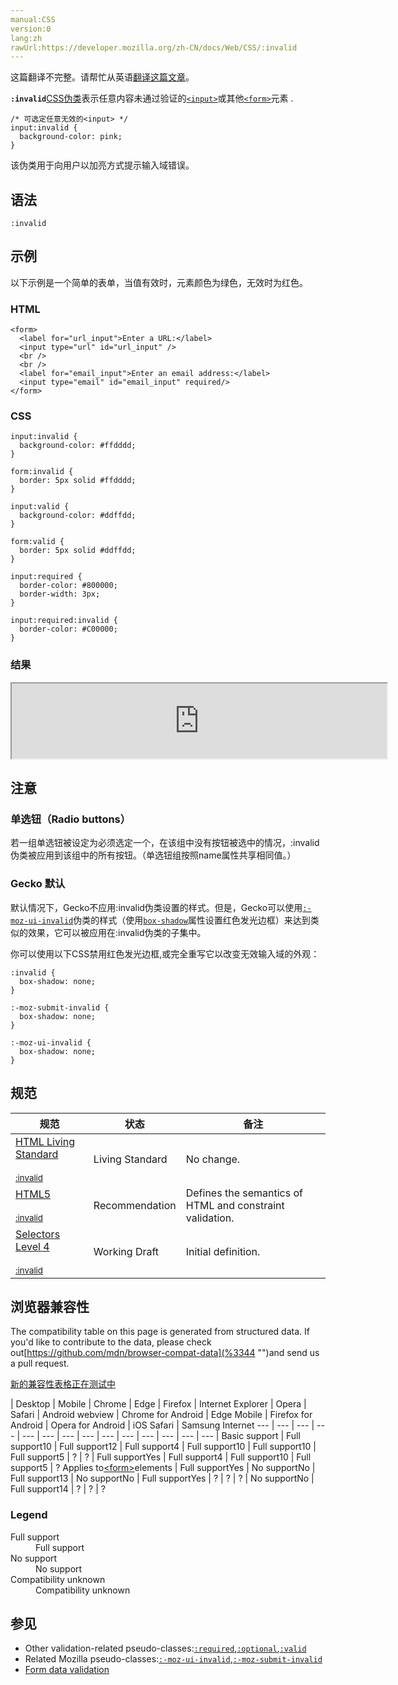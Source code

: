 ```yaml
---
manual:CSS
version:0
lang:zh
rawUrl:https://developer.mozilla.org/zh-CN/docs/Web/CSS/:invalid
---
```




这篇翻译不完整。请帮忙从英语[翻译这篇文章](%30628 "")。










**`:invalid`**[CSS](%427 "")[伪类](%29702 "")表示任意内容未通过验证的[`<input>`](%394 "HTML <input> 元素用于为基于Web的表单创建交互式控件，以便接受来自用户的数据。")或其他[`<form>`](%8646 "HTML <form> 元素 表示了文档中的一个区域，这个区域包含有交互控制元件，用来向web服务器提交信息。")元素 .


```
/* 可选定任意无效的<input> */
input:invalid {
  background-color: pink;
}
```


该伪类用于向用户以加亮方式提示输入域错误。


## 语法<a name="语法"></a>

```
:invalid
```

## 示例<a name="示例"></a>


以下示例是一个简单的表单，当值有效时，元素颜色为绿色，无效时为红色。


### HTML<a name="HTML"></a>

```
<form>
  <label for="url_input">Enter a URL:</label>
  <input type="url" id="url_input" />
  <br />
  <br />
  <label for="email_input">Enter an email address:</label>
  <input type="email" id="email_input" required/>
</form>
```

### CSS<a name="CSS"></a>

```
input:invalid {
  background-color: #ffdddd;
}

form:invalid {
  border: 5px solid #ffdddd;
}

input:valid {
  background-color: #ddffdd;
}

form:valid {
  border: 5px solid #ddffdd;
}
  
input:required {
  border-color: #800000;
  border-width: 3px;
}

input:required:invalid {
  border-color: #C00000;
}
```

### 结果<a name="结果"></a>


<iframe src='https://mdn.mozillademos.org/zh-CN/docs/Web/CSS/:invalid$samples/Example?revision=1352263' width='600' height='120'></iframe>


## 注意<a name="注意"></a>

### 单选钮（Radio buttons）<a name="单选钮（Radio_buttons）"></a>


若一组单选钮被设定为必须选定一个，在该组中没有按钮被选中的情况，:invalid伪类被应用到该组中的所有按钮。（单选钮组按照name属性共享相同值。）


### Gecko 默认<a name="Gecko_默认"></a>


默认情况下，Gecko不应用:invalid伪类设置的样式。但是，Gecko可以使用[`:-moz-ui-invalid`](%30629 "此页面仍未被本地化, 期待您的翻译!")伪类的样式（使用[`box-shadow`](%27870 "此页面仍未被本地化, 期待您的翻译!")属性设置红色发光边框）来达到类似的效果，它可以被应用在:invalid伪类的子集中。



你可以使用以下CSS禁用红色发光边框,或完全重写它以改变无效输入域的外观：


```
:invalid {
  box-shadow: none;
}

:-moz-submit-invalid {
  box-shadow: none;
}

:-moz-ui-invalid {
  box-shadow: none;
}
```

## 规范<a name="规范"></a>

规范 | 状态 | 备注 
 ---  |  ---  |  ---  | 
[HTML Living Standard<br></br><small>:invalid</small>](%30630 "") | Living Standard | No change. 
[HTML5<br></br><small>:invalid</small>](%30631 "") | Recommendation | Defines the semantics of HTML and constraint validation. 
[Selectors Level 4<br></br><small>:invalid</small>](%30632 "") | Working Draft | Initial definition. 


## 浏览器兼容性<a name="浏览器兼容性"></a>


The compatibility table on this page is generated from structured data. If you&#39;d like to contribute to the data, please check out[https://github.com/mdn/browser-compat-data](%3344 "")and send us a pull request.

[新的兼容性表格正在测试中<i></i>](%3360 "")

 | <abbr>Desktop<i></i></abbr> | <abbr>Mobile<i></i></abbr> 
 | <abbr>Chrome<i></i></abbr> | <abbr>Edge<i></i></abbr> | <abbr>Firefox<i></i></abbr> | <abbr>Internet Explorer<i></i></abbr> | <abbr>Opera<i></i></abbr> | <abbr>Safari<i></i></abbr> | <abbr>Android webview<i></i></abbr> | <abbr>Chrome for Android<i></i></abbr> | <abbr>Edge Mobile<i></i></abbr> | <abbr>Firefox for Android<i></i></abbr> | <abbr>Opera for Android<i></i></abbr> | <abbr>iOS Safari<i></i></abbr> | <abbr>Samsung Internet<i></i></abbr> 
 ---  |  ---  |  ---  |  ---  |  ---  |  ---  |  ---  |  ---  |  ---  |  ---  |  ---  |  ---  |  ---  |  ---  | 
Basic support | <abbr>Full support</abbr>10 | <abbr>Full support</abbr>12 | <abbr>Full support</abbr>4 | <abbr>Full support</abbr>10 | <abbr>Full support</abbr>10 | <abbr>Full support</abbr>5 | <abbr>?</abbr> | <abbr>?</abbr> | <abbr>Full support</abbr>Yes | <abbr>Full support</abbr>4 | <abbr>Full support</abbr>10 | <abbr>Full support</abbr>5 | <abbr>?</abbr> 
Applies to[&lt;form&gt;](%30633 "")elements | <abbr>Full support</abbr>Yes | <abbr>No support</abbr>No | <abbr>Full support</abbr>13 | <abbr>No support</abbr>No | <abbr>Full support</abbr>Yes | <abbr>?</abbr> | <abbr>?</abbr> | <abbr>?</abbr> | <abbr>No support</abbr>No | <abbr>Full support</abbr>14 | <abbr>?</abbr> | <abbr>?</abbr> | <abbr>?</abbr> 


### Legend<a name="Legend"></a>
<dl><dt id=''><abbr>Full support</abbr></dt><dd>Full support</dd><dt id=''><abbr>No support</abbr></dt><dd>No support</dd><dt id=''><abbr>Compatibility unknown</abbr></dt><dd>Compatibility unknown</dd></dl>

## 参见<a name="参见"></a>

* Other validation-related pseudo-classes:[`:required`](%28150 ":required CSS 伪类 表示 任意 <input> 元素表示任意拥有required属性的 <input> 或 <textarea> 元素使用它. 它允许表单在提交之前容易的展示必填字段并且渲染其外观."),[`:optional`](%28092 ":optional CSS 伪类 表示任意没有required属性的 <input> 或 <textarea> 元素使用它. 它允许表单容易的展示可选字段并且渲染其外观."),[`:valid`](%28248 ":valid CSS 伪类 表示任何其内容根据设置的输入类型正确地验证的<input> 或 <form> 元素。")
* Related Mozilla pseudo-classes:[`:-moz-ui-invalid`](%30629 "此页面仍未被本地化, 期待您的翻译!"),[`:-moz-submit-invalid`](%12229 "此页面仍未被本地化, 期待您的翻译!")
* [Form data validation](%30573 "")



